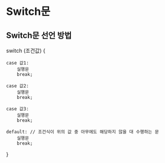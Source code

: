 # Switch문


## Switch문 선언 방법

switch (조건값) {

    case 값1: 
        실행문
        break;

    case 값2:
        실행문
        break;

    case 값3:
        실행문
        break;

    default: // 조건식이 위의 값 중 아무에도 해당하지 않을 대 수행하는 문
        실행문
        break;

}